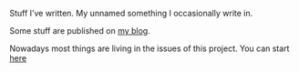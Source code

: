 Stuff I’ve written. My unnamed something I occasionally write in. 

Some stuff are published on [my blog](https://jprudent.github.io).



Nowadays most things are living in the issues of this project. You can start [here](https://github.com/jprudent/jprudent.github.com/issues/8)
